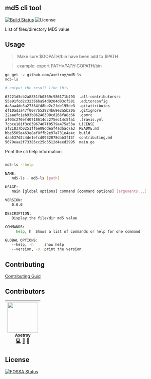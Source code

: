 ## md5 cli tool

[![Build Status](https://travis-ci.org/axetroy/md5.svg?branch=master)](https://travis-ci.org/axetroy/md5)
![License](https://img.shields.io/badge/license-Apache-green.svg)

List of files/directory MD5 value

## Usage

> Make sure $GOPATH/bin have been add to $PATH

> example: export PATH=$PATH:$GOPATH/bin

```bash
go get -v github.com/axetroy/md5-ls
md5-ls

# output the result like this

63221d5cb2a8851fb0369c986171b493  .all-contributorsrc
55e91fcd2c32356ba54d9204d03cf581  .editorconfig
da8aa4de3a27334fd8be2c2fde195de3  .gitattributes
df10ad3a47f0077b52924b69e2a5b20a  .gitignore
22aaefc1eb93b86248308cd266fa8c66  .gpmrc
af03c276ef40718614dc275ec14c5fa1  .travis.yml
7cbce181f3c83967407f0579a475a53a  LICENSE
af21837b0251ff6e08ddeaf4adbac7a3  README.md
bbe5505e463e8af8ffb2e97a731e4e4c  build
daa537d2c4de1efcd0932078dab3f13f  contributing.md
5679eaa2f73385cc25d5512d4eed2995  main.go
```

Print the cli help information

```bash

md5-ls --help

NAME:
   md5-ls - md5-ls [path]

USAGE:
   main [global options] command [command options] [arguments...]

VERSION:
   0.0.0

DESCRIPTION:
   Display the file/dir md5 value

COMMANDS:
     help, h  Shows a list of commands or help for one command

GLOBAL OPTIONS:
   --help, -h     show help
   --version, -v  print the version
```

## Contributing

[Contributing Guid](https://github.com/axetroy/md5-ls/blob/master/CONTRIBUTING.md)

## Contributors

<!-- ALL-CONTRIBUTORS-LIST:START - Do not remove or modify this section -->
| [<img src="https://avatars1.githubusercontent.com/u/9758711?v=3" width="100px;"/><br /><sub>Axetroy</sub>](http://axetroy.github.io)<br />[💻](https://github.com/axetroy/md5-ls/commits?author=axetroy) [🐛](https://github.com/axetroy/md5-ls/issues?q=author%3Aaxetroy) 🎨 |
| :---: |
<!-- ALL-CONTRIBUTORS-LIST:END -->

## License

[![FOSSA Status](https://app.fossa.io/api/projects/git%2Bgithub.com%2Faxetroy%2Fmd5-ls.svg?type=large)](https://app.fossa.io/projects/git%2Bgithub.com%2Faxetroy%2Fmd5-ls?ref=badge_large)
